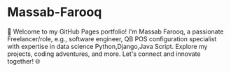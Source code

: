 # Massab-Farooq
🚀 Welcome to my GitHub Pages portfolio! I'm Massab Farooq, a passionate Freelancer/role, e.g., software engineer, QB POS configuration specialist with expertise in data science Python,Django,Java Script. Explore my projects, coding adventures, and more. Let's connect and innovate together! 🌐
